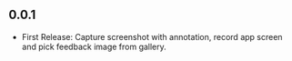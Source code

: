 ## 0.0.1

* First Release: Capture screenshot with annotation, record app screen and pick feedback image from gallery.
